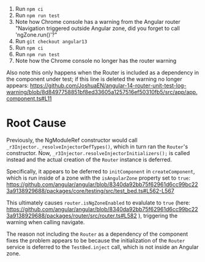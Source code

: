 1. Run `npm ci`
1. Run `npm run test`
1. Note how Chrome console has a warning from the Angular router "Navigation triggered outside Angular zone, did you forget to call 'ngZone.run()'?"
1. Run `git checkout angular13`
1. Run `npm ci`
1. Run `npm run test`
1. Note how the Chrome console no longer has the router warning

Also note this only happens when the Router is included as a dependency in the component under test; if this line is deleted the warning no longer appears: https://github.com/JoshuaEN/angular-14-router-unit-test-log-warning/blob/8d8497758851bf8ed33605a1257516ef50310fb5/src/app/app.component.ts#L11 

# Root Cause
Previously, the NgModuleRef constructor would call `_r3Injector._resolveInjectorDefTypes()`, which in turn ran the `Router`'s constructor. Now, `_r3Injector.resolveInjectorInitializers();` is called instead and the actual creation of the `Router` instance is deferred.

Specifically, it appears to be deferred to `initComponent` in `createComponent`, which is run inside of a zone with the `isAngularZone` property set to `true`: https://github.com/angular/angular/blob/8340da92bb75f62961d6cc99bc223a9138929688/packages/core/testing/src/test_bed.ts#L562-L567

This ultimately causes `router.isNgZoneEnabled` to evalulate to `true` (here: https://github.com/angular/angular/blob/8340da92bb75f62961d6cc99bc223a9138929688/packages/router/src/router.ts#L582 ), triggering the warning when calling navigate.

The reason not including the `Router` as a dependency of the component fixes the problem appears to be because the initialization of the `Router` service is deferred to the `TestBed.inject` call, which is not inside an Angular zone.
